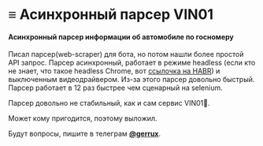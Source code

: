 # ≡ <b>Асинхронный парсер VIN01</b>
#### Асинхронный парсер информации об автомобиле по госномеру

Писал парсер(web-scraper) для бота, но потом нашли более простой API запрос. Парсер асинхронный, работает в режиме headless (если кто не знает, что такое headless Chrome, вот [ссылочка на HABR](https://habr.com/ru/company/oleg-bunin/blog/421137/)) и выключенным видеодрайвером. Из-за этого парсер довольно быстрый. Парсер работает в 12 раз быстрее чем сценарный на selenium.

Парсер довольно не стабильный, как и сам сервис VIN01🤡.

Может кому пригодится, поэтому выложил.

Будут вопросы, пишите в телеграм <b>[@gerrux](https://t.me/gerrux)</b>.
